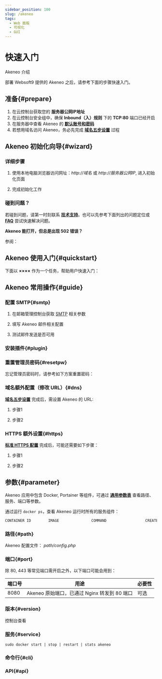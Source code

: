 ```yaml
---
sidebar_position: 100
slug: /akeneo
tags:
  - Web 面板
  - 可视化
  - GUI
---
```


# 快速入门

Akeneo 介绍

部署 Websoft9 提供的 Akeneo 之后，请参考下面的步骤快速入门。

## 准备{#prepare}

1. 在云控制台获取您的 **服务器公网IP地址** 
2. 在云控制台安全组中，确保 **Inbound（入）规则** 下的 **TCP:80** 端口已经开启
3. 在服务器中查看 Akeneo 的 **[默认账号和密码](./user/credentials)**  
4. 若想用域名访问 Akeneo，务必先完成 **[域名五步设置](./administrator/domain_step)** 过程

## Akeneo 初始化向导{#wizard}

### 详细步骤

1. 使用本地电脑浏览器访问网址：*http://域名* 或 *http://服务器公网IP*, 进入初始化页面

2. 完成初始化工作

### 碰到问题？

若碰到问题，请第一时刻联系 **[技术支持](./helpdesk)**。也可以先参考下面列出的问题定位或  **[FAQ](./faq#setup)** 尝试快速解决问题。

**Akeneo 能打开，但总是出现 502 错误？**  

参阅：

## Akeneo 使用入门{#quickstart}

下面以 **××××** 作为一个任务，帮助用户快速入门：

## Akeneo 常用操作{#guide}

### 配置 SMTP{#smtp}

1. 在邮箱管理控制台获取 [SMTP](./administrator/smtp) 相关参数

2. 填写 Akeneo 邮件相关配置

3. 测试邮件发送是否可用

### 安装插件{#plugin}

### 重置管理员密码{#resetpw}

忘记管理员密码时，请参考如下方案重置密码：  

### 域名额外配置（修改 URL）{#dns}

**[域名五步设置](./administrator/domain_step)** 完成后，需设置 Akeneo 的 URL:  

1. 步骤1

2. 步骤2

### HTTPS 额外设置{#https}

**[标准 HTTPS 配置](./administrator/domain_https)** 完成后，可能还需要如下步骤： 

1. 步骤1

2. 步骤2

## 参数{#parameter}

Akeneo 应用中包含 Docker, Portainer 等组件，可通过 **[通用参数表](./administrator/parameter)** 查看路径、服务、端口等参数。 

通过运行 `docker ps`，查看 Akeneo 运行时所有的服务组件：   

```bash
CONTAINER ID        IMAGE               COMMAND                  CREATED             STATUS              PORTS                                NAMES
```

### 路径{#path}

Akeneo 配置文件： *path/config.php*    

### 端口{#port}

除 80, 443 等常见端口需开启之外，以下端口可能会用到：  

| 端口号 | 用途                                          | 必要性 |
| ------ | --------------------------------------------- | ------ |
| 8080   | Akeneo 原始端口，已通过 Nginx 转发到 80 端口 | 可选   |

### 版本{#version}

控制台查看

### 服务{#service}

```shell
sudo docker start | stop | restart | stats akeneo
```

### 命令行{#cli}

### API{#api}